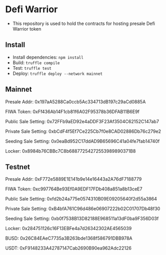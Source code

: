 # Defi Warrior

- This repository is used to hold the contracts for hosting presale Defi Warrior token

## Install

- Install dependencies: `npm install`
- Build: `truffle compile`
- Test: `truffle test`
- Deploy: `truffle deploy --network mainnet`

## Mainnet

Presale Addr: 0x197aA5288Ca0ccb5Ac334713dB197c29aCd0885A

FIWA Token: 0xFf436Ab14F1cb81f6A02F95378b36DFAB11B6E9f

Public Sale Setting: 0x72FFb9aED92e4aDDF3F23Af3504C62152C147ab7

Private Sale Setting: 0xbCdF4f5Ef7Ce225Cb7f0e8CAD02886Db76c279e2

Seeding Sale Setting: 0x0eaBd952C17ddAD9B65696C41a04fe7fab14740f

Locker: 0x8984b76CBBc7C8b68877254272553989890371B8

## Testnet

Presale Addr: 0xF772e5889E1E141b9e14e16443a2A76dF7188779

FIWA Token: 0xc997764Be93Ef0A9EDF17FDb408a851a8b13ceE7

Public Sale Setting: 0xfd2b24a775e0574310B09E09205640f2d55a3864

Private Sale Setting: 0xB4bfA761C96d486e06907222b02C01707Db48f30

Seeding Sale Setting: 0xb0f7538B13D82188E968511a13dF0ba9F356D03f

Locker: 0x284751126c16F13EBFe4a7d26342302AE4565039

BUSD: 0x26C84EAeC7735a3B263bde1368f586791DBB978A

USDT: 0xF9148233A42787147Cab2690B90ea962Adc22126